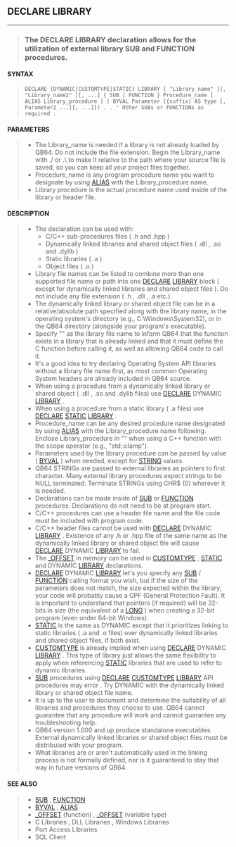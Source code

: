## DECLARE LIBRARY
---
<blockquote>

### The DECLARE LIBRARY declaration allows for the utilization of external library SUB and FUNCTION procedures.

</blockquote>

#### SYNTAX

<blockquote>

`DECLARE [DYNAMIC|CUSTOMTYPE|STATIC] LIBRARY [ "Library_name" ][, "Library_name2" ][, ...] { SUB | FUNCTION } Procedure_name [ ALIAS Library_procedure ] ( BYVAL Parameter [{suffix| AS type [, Parameter2 ...][, ...]]) . . ' Other SUBs or FUNCTIONs as required .`

</blockquote>

#### PARAMETERS

<blockquote>

* The Library_name is needed if a library is not already loaded by QB64. Do not include the file extension. Begin the Library_name with ./ or .\ to make it relative to the path where your source file is saved, so you can keep all your project files together.
* Procedure_name is any program procedure name you want to designate by using [ALIAS](./ALIAS.md) with the Library_procedure name.
* Library procedure is the actual procedure name used inside of the library or header file.

</blockquote>

#### DESCRIPTION

<blockquote>

* The declaration can be used with:
	* C/C++ sub-procedures files ( .h and .hpp )
	* Dynamically linked libraries and shared object files ( .dll , .so and .dylib )
	* Static libraries ( .a )
	* Object files ( .o )
* Library file names can be listed to combine more than one supported file name or path into one [DECLARE](./DECLARE.md) [LIBRARY](./LIBRARY.md) block ( except for dynamically linked libraries and shared object files ). Do not include any file extension ( .h , .dll , .a etc.).
* The dynamically linked library or shared object file can be in a relative/absolute path specified along with the library name, in the operating system's directory (e.g., C:\Windows\System32), or in the QB64 directory (alongside your program's executable).
* Specify "" as the library file name to inform QB64 that the function exists in a library that is already linked and that it must define the C function before calling it, as well as allowing QB64 code to call it.
* It's a good idea to try declaring Operating System API libraries without a library file name first, as most common Operating System headers are already included in QB64 source.
* When using a procedure from a dynamically linked library or shared object ( .dll , .so and .dylib files) use [DECLARE](./DECLARE.md) DYNAMIC [LIBRARY](./LIBRARY.md) .
* When using a procedure from a static library ( .a files) use [DECLARE](./DECLARE.md) [STATIC](./STATIC.md) [LIBRARY](./LIBRARY.md) .
* Procedure_name can be any desired procedure name designated by using [ALIAS](./ALIAS.md) with the Library_procedure name following. Enclose Library_procedure in "" when using a C++ function with the scope operator (e.g., "std::clamp").
* Parameters used by the library procedure can be passed by value ( [BYVAL](./BYVAL.md) ) when needed, except for [STRING](./STRING.md) values.
* QB64 STRINGs are passed to external libraries as pointers to first character. Many external library procedures expect strings to be NULL terminated. Terminate STRINGs using CHR$ (0) wherever it is needed.
* Declarations can be made inside of [SUB](./SUB.md) or [FUNCTION](./FUNCTION.md) procedures. Declarations do not need to be at program start.
* C/C++ procedures can use a header file name and the file code must be included with program code.
* C/C++ header files cannot be used with [DECLARE](./DECLARE.md) DYNAMIC [LIBRARY](./LIBRARY.md) . Existence of any .h or .hpp file of the same name as the dynamically linked library or shared object file will cause [DECLARE](./DECLARE.md) DYNAMIC [LIBRARY](./LIBRARY.md) to fail.
* The [_OFFSET](./_OFFSET.md) in memory can be used in [CUSTOMTYPE](./CUSTOMTYPE.md) , [STATIC](./STATIC.md) and DYNAMIC [LIBRARY](./LIBRARY.md) declarations.
* [DECLARE](./DECLARE.md) DYNAMIC [LIBRARY](./LIBRARY.md) let's you specify any [SUB](./SUB.md) / [FUNCTION](./FUNCTION.md) calling format you wish, but if the size of the parameters does not match, the size expected within the library, your code will probably cause a GPF (General Protection Fault). It is important to understand that pointers (if required) will be 32-bits in size (the equivalent of a [LONG](./LONG.md) ) when creating a 32-bit program (even under 64-bit Windows).
* [STATIC](./STATIC.md) is the same as DYNAMIC except that it prioritizes linking to static libraries ( .a and .o files) over dynamically linked libraries and shared object files, if both exist.
* [CUSTOMTYPE](./CUSTOMTYPE.md) is already implied when using [DECLARE](./DECLARE.md) DYNAMIC [LIBRARY](./LIBRARY.md) . This type of library just allows the same flexibility to apply when referencing [STATIC](./STATIC.md) libraries that are used to refer to dynamic libraries.
* [SUB](./SUB.md) procedures using [DECLARE](./DECLARE.md) [CUSTOMTYPE](./CUSTOMTYPE.md) [LIBRARY](./LIBRARY.md) API procedures may error . Try DYNAMIC with the dynamically linked library or shared object file name.
* It is up to the user to document and determine the suitability of all libraries and procedures they choose to use. QB64 cannot guarantee that any procedure will work and cannot guarantee any troubleshooting help.
* QB64 version 1.000 and up produce standalone executables. External dynamically linked libraries or shared object files must be distributed with your program.
* What libraries are or aren't automatically used in the linking process is not formally defined, nor is it guaranteed to stay that way in future versions of QB64.


</blockquote>

#### SEE ALSO

<blockquote>

* [SUB](./SUB.md) , [FUNCTION](./FUNCTION.md)
* [BYVAL](./BYVAL.md) , [ALIAS](./ALIAS.md)
* [_OFFSET](./_OFFSET.md) (function) , [_OFFSET](./_OFFSET.md) (variable type)
* C Libraries , DLL Libraries , Windows Libraries
* Port Access Libraries
* SQL Client

</blockquote>
